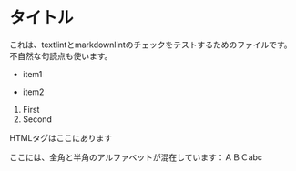 # タイトル

これは、textlintとmarkdownlintのチェックをテストするためのファイルです。不自然な句読点も使います。

- item1
* item2
1. First
1. Second

<p>HTMLタグはここにあります</p>

ここには、全角と半角のアルファベットが混在しています：ＡＢＣabc


